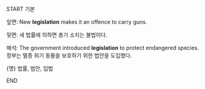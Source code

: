 START
기본

앞면:
New **legislation** makes it an offence to carry guns. 


뒷면:
새 법률에 의하면 총기 소지는 불법이다.

해석:
The government introduced **legislation** to protect endangered species.
정부는 멸종 위기 동물을 보호하기 위한 법안을 도입했다.

{명} 법률, 법안, 입법
<!--ID: 1742872277824-->
END
